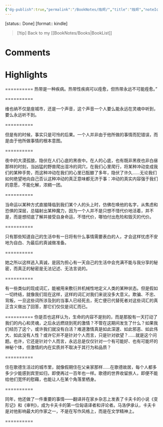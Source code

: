 ```yaml
---
{"dg-publish":true,"permalink":"/BookNotes/烛烬/","title":"烛烬","noteIcon":""}
---
```


[status:: Done]
[format:: kindle]

>[!tip] Back to my [[BookNotes/Books\|BookList]]

# Comments

# Highlights

==========
热带是一种疾病。热带性疾病可以痊愈，但热带永远不可能痊愈。”

==========

维也纳不仅是座城市，还是一个声音，这个声音一个人要么能永远在灵魂中听到，要么永远听不到。

==========

但是有的时候，事实只是可怜的后果。一个人并非由于他所做的事情而犯错误，而是由于他所做事情的根本意图。

==========

夜中的大漠孤狼，隐伏在人们心底的黑夜中。在人的心底，也有既非黑夜也非白昼那样的时刻，当凶猛的野兽爬出湿冷的洞穴，在我们心里爬行，将某种冲动变成我们的某种手势，而这种冲动在我们的心里已酝酿了多年，隐伏了许久……无论我们如何绝望地向自己否认这种冲动的真正意味都无济于事：冲动的真实内容强于我们的意愿，不能化解，浓稠一团。

==========

当命运以某种方式直接降临到我们某个人的头上时，仿佛在唤他的名字，从焦虑和恐惧的深层，总辐射出某种魔力，因为一个人并不是只想不惜代价地活着，并不是，而是想彻底了解并接受自身命运，不惜代价，哪怕付出危险和毁灭的代价。

==========

只有那些知道自己的生活中有一日将有什么事情需要表白的人，才会这样忧虑不安地为自白、为最后的真诚做准备。

==========

她之所以这样逃入真诚，是因为担心有一天自己的生活中会充满不能与我分享的秘密，而真正的秘密是无法记述、无法言说的。

==========

有一些类似的现成词汇，能被用来敷衍并机械性地定义人类的某种状态。但是假如一切终结，就像我们现在这样，这样的词汇对我们来说没多大意义。欺骗、不忠、背叛，一旦这些词所涉及到的当事人已经死去，死亡便已代替死者对这些词汇的真正含义做出了回答，那它们仅仅是词汇而已。

==========
你是否也这样认为，生命的内容不是别的，而是那股有一天打动了我们的内心和灵魂，之后永远燃烧到死的激情？不管在这期间发生了什么？如果我们经历了这个，或许我们就没有白活？难道激情真是如此深邃、如此邪恶、如此伟大、如此没有人性？或许它并不是针对个人而言，只是针对欲望？……就是这个问题。也许，它还是针对个人而言，永远总是仅仅针对一个有可能好、也有可能坏的神秘个体，但激情的内在实质并不取决于其行为和品质？

==========

住在歌德生活过的城市里，就像假期住在父亲家那样……在歌德故居，每个人都多多少少能感到宾至如归，即使再过一百年也一样。歌德的世界收留旅人，即便不能给他们宽怀的慰藉，也能让人在某个角落里栖身。

==========

同年，他还做了一件重要的事情——翻译并在家乡杂志上发表了卡夫卡的小说《变形记》和《审判》，成为卡夫卡的第一位匈语译者和评论者。马洛伊承认，卡夫卡是对他影响最大的作家之一，不是在写作风格上，而是在文学精神上。

==========